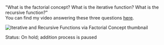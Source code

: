 "What is the factorial concept? What is the iterative function? What is the recursive function?"  
You can find my video answering these three questions [here](https://www.youtube.com/watch?v=2fNGOiuLbww).  

![Iterative and Recursive Functions via Factorial Concept thumbnail](https://github-production-user-asset-6210df.s3.amazonaws.com/71559273/271756971-dab976a4-67e8-42b7-8e25-0076c96439af.png)

Status: On hold; addition process is paused